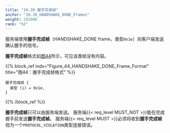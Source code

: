 ```yaml
---
title: "19.20 握手完成帧"
anchor: "19.20_HANDSHAKE_DONE_Frames"
weight: 192000
rank: "h2"
---
```


服务端使用**握手完成帧**（HANDSHAKE_DONE frame，类型`0x1e`）向客户端发送确认握手的信号。

**握手完成帧**格式如[图44](#Figure_44_HANDSHAKE_DONE_Frame_Format)所示，可见该类帧没有内容。

{{% block_ref
    indx="Figure_44_HANDSHAKE_DONE_Frame_Format"
    title="图44：握手完成帧格式" %}}

```
握手完成帧 {
  类型 (i) = 0x1e,
}
```

{{% /block_ref %}}

**握手完成帧**只可以由服务端发送。
服务端{{< req_level MUST_NOT >}}能在完成握手前发送**握手完成帧**。
服务端{{< req_level MUST >}}必须将收到**握手完成帧**视为一个`PROTOCOL_VIOLATION`类型连接错误。
